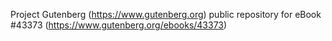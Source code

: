Project Gutenberg (https://www.gutenberg.org) public repository for eBook #43373 (https://www.gutenberg.org/ebooks/43373)
